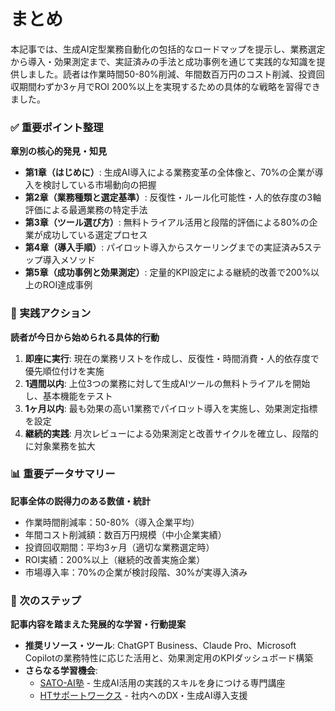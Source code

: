 # まとめ

本記事では、生成AI定型業務自動化の包括的なロードマップを提示し、業務選定から導入・効果測定まで、実証済みの手法と成功事例を通じて実践的な知識を提供しました。読者は作業時間50-80%削減、年間数百万円のコスト削減、投資回収期間わずか3ヶ月でROI 200%以上を実現するための具体的な戦略を習得できました。

### ✅ 重要ポイント整理
**章別の核心的発見・知見**
- **第1章（はじめに）**: 生成AI導入による業務変革の全体像と、70%の企業が導入を検討している市場動向の把握
- **第2章（業務種類と選定基準）**: 反復性・ルール化可能性・人的依存度の3軸評価による最適業務の特定手法
- **第3章（ツール選び方）**: 無料トライアル活用と段階的評価による80%の企業が成功している選定プロセス
- **第4章（導入手順）**: パイロット導入からスケーリングまでの実証済み5ステップ導入メソッド
- **第5章（成功事例と効果測定）**: 定量的KPI設定による継続的改善で200%以上のROI達成事例

### 🎯 実践アクション
**読者が今日から始められる具体的行動**
1. **即座に実行**: 現在の業務リストを作成し、反復性・時間消費・人的依存度で優先順位付けを実施
2. **1週間以内**: 上位3つの業務に対して生成AIツールの無料トライアルを開始し、基本機能をテスト
3. **1ヶ月以内**: 最も効果の高い1業務でパイロット導入を実施し、効果測定指標を設定
4. **継続的実践**: 月次レビューによる効果測定と改善サイクルを確立し、段階的に対象業務を拡大

### 📊 重要データサマリー
**記事全体の説得力のある数値・統計**
- 作業時間削減率：50-80%（導入企業平均）
- 年間コスト削減額：数百万円規模（中小企業実績）
- 投資回収期間：平均3ヶ月（適切な業務選定時）
- ROI実績：200%以上（継続的改善実施企業）
- 市場導入率：70%の企業が検討段階、30%が実導入済み

### 🔄 次のステップ
**記事内容を踏まえた発展的な学習・行動提案**
- **推奨リソース・ツール**: ChatGPT Business、Claude Pro、Microsoft Copilotの業務特性に応じた活用と、効果測定用のKPIダッシュボード構築
- **さらなる学習機会**: 
  - [SATO-AI塾](https://www.ht-sw.tech/lp/sato-ai-juku/) - 生成AI活用の実践的スキルを身につける専門講座
  - [HTサポートワークス](https://www.ht-sw.tech/) - 社内へのDX・生成AI導入支援
